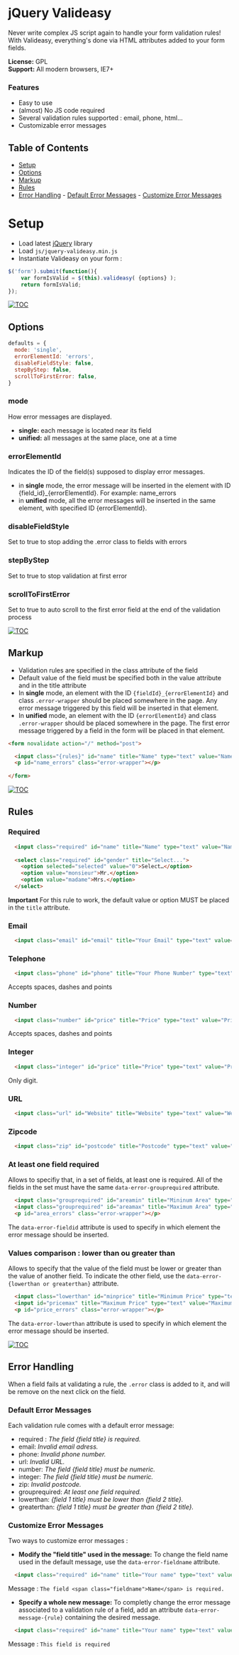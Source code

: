 jQuery Valideasy 
================

Never write complex JS script again to handle your form validation rules! With Valideasy, everything's done via HTML attributes added to your form fields.

**License:** GPL   
**Support:** All modern browsers, IE7+  

### Features
- Easy to use
- (almost) No JS code required
- Several validation rules supported : email, phone, html...
- Customizable error messages

## Table of Contents

- [Setup](#setup)
- [Options](#options)
- [Markup](#markup)
- [Rules](#rules)
- [Error Handling](#error-handling)
      - [Default Error Messages](#default-error-messages)
      - [Customize Error Messages](#customize-error-messages)

# Setup

- Load latest [jQuery](http://code.jquery.com/jquery-2.0.3.min.js) library
- Load `js/jquery-valideasy.min.js`
- Instantiate Valideasy on your form :

```javascript
$('form').submit(function(){
    var formIsValid = $(this).valideasy( {options} );
    return formIsValid;
});
```

[![TOC](http://i.imgur.com/RDbarNr.png)](#table-of-contents)

## Options

```javascript
defaults = {
  mode: 'single',
  errorElementId: 'errors',
  disableFieldStyle: false,
  stepByStep: false,
  scrollToFirstError: false,
}
```

### mode
How error messages are displayed.
- **single:** each message is located near its field
- **unified:** all messages at the same place, one at a time

### errorElementId
Indicates the ID of the field(s) supposed to display error messages.
- in **single** mode, the error message will be inserted in the element with ID {field_id}_{errorElementId}. For example: name_errors
- in **unified** mode, all the error messages will be inserted in the same element, with specified ID {errorElementId}.

### disableFieldStyle
Set to true to stop adding the .error class to fields with errors

### stepByStep
Set to true to stop validation at first error

### scrollToFirstError
Set to true to auto scroll to the first error field at the end of the validation process

[![TOC](http://i.imgur.com/RDbarNr.png)](#table-of-contents)

## Markup

- Validation rules are specified in the class attribute of the field
- Default value of the field must be specified both in the value attribute and in the title attribute
- In **single** mode, an element with the ID `{fieldId}_{errorElementId}` and class `.error-wrapper` should be placed somewhere in the page. Any error message triggered by this field will be inserted in that element.
- In **unified** mode, an element with the ID `{errorElementId}` and class `.error-wrapper` should be placed somewhere in the page. The first error message triggered by a field in the form will be placed in that element.

```html
<form novalidate action="/" method="post">

  <input class="{rules}" id="name" title="Name" type="text" value="Name" />
  <p id="name_errors" class="error-wrapper"></p>
  
</form>
```

[![TOC](http://i.imgur.com/RDbarNr.png)](#table-of-contents)

## Rules

### Required

```html
  <input class="required" id="name" title="Name" type="text" value="Name" />
  
  <select class="required" id="gender" title="Select...">
    <option selected="selected" value="0">Select…</option>
    <option value="monsieur">Mr.</option>
    <option value="madame">Mrs.</option>
  </select>
```

**Important** For this rule to work, the default value or option MUST be placed in the `title` attribute.

### Email

```html
  <input class="email" id="email" title="Your Email" type="text" value="Your Email" />
```

### Telephone

```html
  <input class="phone" id="phone" title="Your Phone Number" type="text" value="Your Phone Number" />
```

Accepts spaces, dashes and points

### Number

```html
  <input class="number" id="price" title="Price" type="text" value="Price" />
```

Accepts spaces, dashes and points

### Integer

```html
  <input class="integer" id="price" title="Price" type="text" value="Price" />
```

Only digit.

### URL

```html
  <input class="url" id="Website" title="Website" type="text" value="Website" />
```

### Zipcode

```html
  <input class="zip" id="postcode" title="Postcode" type="text" value="Postcode" />
```

### At least one field required

Allows to specifiy that, in a set of fields, at least one is required.
All of the fields in the set must have the same `data-error-grouprequired` attribute.

```html
  <input class="grouprequired" id="areamin" title="Mininum Area" type="text" value="Minimum Area" data-error-grouprequired="area" data-error-fieldid="area_errors" />
  <input class="grouprequired" id="areamax" title="Maximum Area" type="text" value="Maximum Area" data-error-grouprequired="area" data-error-fieldid="area_errors" />
  <p id="area_errors" class="error-wrapper"></p>
```

The `data-error-fieldid` attribute is used to specify in which element the error message should be inserted.

### Values comparison : lower than ou greater than

Allows to specify that the value of the field must be lower or greater than the value of another field.
To indicate the other field, use the `data-error-{lowerthan or greaterthan}` attribute.

```html
  <input class="lowerthan" id="minprice" title="Minimum Price" type="text" value="Minimum Price" data-error-lowerthan="pricemax" data-error-fieldid="price_errors" />
  <input id="pricemax" title="Maximum Price" type="text" value="Maximum Price" />
  <p id="price_errors" class="error-wrapper"></p>
```

The `data-error-lowerthan` attribute is used to specify in which element the error message should be inserted.

[![TOC](http://i.imgur.com/RDbarNr.png)](#table-of-contents)

## Error Handling

When a field fails at validating a rule, the `.error` class is added to it, and will be remove on the next click on the field.

### Default Error Messages

Each validation rule comes with a default error message:
- required : _The field {field title} is required._
- email: _Invalid email adress._
- phone: _Invalid phone number._
- url: _Invalid URL._
- number: _The field {field title} must be numeric._
- integer: _The field {field title} must be numeric._
- zip: _Invalid postcode._
- grouprequired: _At least one field required._
- lowerthan: _{field 1 title} must be lower than {field 2 title}._
- greaterthan: _{field 1 title} must be greater than {field 2 title}._

### Customize Error Messages

Two ways to customize error messages :
- **Modify the "field title" used in the message:** To change the field name used in the default message, use the `data-error-fieldname` attribute. 

```html
  <input class="required" id="name" title="Your name" type="text" value="Your name" data-error-fieldname="Name" />
```

Message : `The field <span class="fieldname">Name</span> is required.`

- **Specify a whole new message:** To completly change the error message associated to a validation rule of a field, add an attribute `data-error-message-{rule}` containing the desired message.

```html
  <input class="required" id="name" title="Your name" type="text" value="Your name" data-error-message-required="This field is required" />
```

Message : `This field is required`